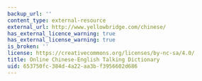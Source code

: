 ```yaml
---
backup_url: ''
content_type: external-resource
external_url: http://www.yellowbridge.com/chinese/
has_external_licence_warning: true
has_external_license_warning: true
is_broken: ''
license: https://creativecommons.org/licenses/by-nc-sa/4.0/
title: Online Chinese-English Talking Dictionary
uid: 653750fc-384d-4a22-aa3b-f3956602d686
---
```

